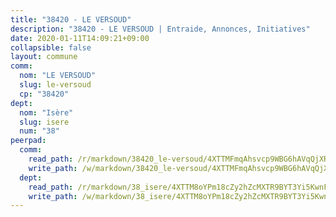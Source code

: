 ```yaml
---
title: "38420 - LE VERSOUD"
description: "38420 - LE VERSOUD | Entraide, Annonces, Initiatives"
date: 2020-01-11T14:09:21+09:00
collapsible: false
layout: commune
comm:
  nom: "LE VERSOUD"
  slug: le-versoud
  cp: "38420"
dept:
  nom: "Isère"
  slug: isere
  num: "38"
peerpad:
  comm:
    read_path: /r/markdown/38420_le-versoud/4XTTMFmqAhsvcp9WBG6hAVqQjXR4kgxkNarALp9FmyBBsxV5K
    write_path: /w/markdown/38420_le-versoud/4XTTMFmqAhsvcp9WBG6hAVqQjXR4kgxkNarALp9FmyBBsxV5K-K3TgUyJBGjgRFr8f5ubYn1aEJQ3qD6cfRGcBrCBFtTvN3ZfzPquQeSwwdSwYNJBCQESQpY2AaUXK7RqxSoZ1QqgGMiSxc3Qn8JgeKTFbWH59hs6GLM3n4kQkMzDtZgMNZgXY889F
  dept:
    read_path: /r/markdown/38_isere/4XTTM8oYPm18cZy2hZcMXTR9BYT3Yi5KwnFvpXu1TXaRq7Q3V
    write_path: /w/markdown/38_isere/4XTTM8oYPm18cZy2hZcMXTR9BYT3Yi5KwnFvpXu1TXaRq7Q3V-K3TgUoSzs2JpJwfbzBvgU8N95mHo7JXz7NbEctNRM3EDb2iYHA4maKm3pRQwmboULLPnLFTEhRgTawPTWpmxTxKbTwDgAEzA9tUHjpudQTWdKWfdVSegAo77eCwhXTaVG7AyUZEs
---
```


